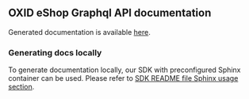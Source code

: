 ## OXID eShop Graphql API documentation

Generated documentation is available [here](https://docs.oxid-esales.com/interfaces/graphql/en/latest/).

### Generating docs locally

To generate documentation locally, our SDK with preconfigured Sphinx container can be used. Please refer to [SDK README file Sphinx usage section](https://github.com/OXID-eSales/docker-eshop-sdk#using-sphinx-container-for-documentation-generation).